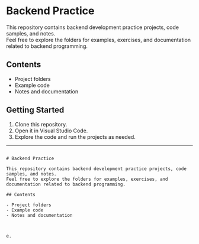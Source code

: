 # Backend Practice

This repository contains backend development practice projects, code samples, and notes.  
Feel free to explore the folders for examples, exercises, and documentation related to backend programming.

## Contents

- Project folders
- Example code
- Notes and documentation

## Getting Started

1. Clone this repository.
2. Open it in Visual Studio Code.
3. Explore the code and run the projects as needed.

---
```<!-- filepath: d:\Backend Practice\Readme.md -->

# Backend Practice

This repository contains backend development practice projects, code samples, and notes.  
Feel free to explore the folders for examples, exercises, and documentation related to backend programming.

## Contents

- Project folders
- Example code
- Notes and documentation



e.
